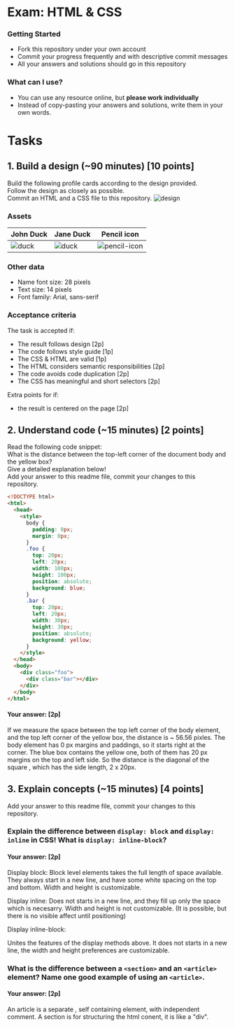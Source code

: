 # Exam: HTML & CSS

### Getting Started
 - Fork this repository under your own account
 - Commit your progress frequently and with descriptive commit messages
 - All your answers and solutions should go in this repository

### What can I use?
 - You can use any resource online, but **please work individually**
 - Instead of copy-pasting your answers and solutions, write them in your own words.


# Tasks

## 1. Build a design (~90 minutes) [10 points]
Build the following profile cards according to the design provided.   
Follow the design as closely as possible.   
Commit an HTML and a CSS file to this repository.
![design](exercise-1.png)

### Assets
John Duck | Jane Duck | Pencil icon
--------- | --------- | -----------
![duck](duck.jpg) | ![duck](duck2.jpg) | ![pencil-icon](edit-icon.png)   

### Other data
  - Name font size: 28 pixels
  - Text size: 14 pixels
  - Font family: Arial, sans-serif

### Acceptance criteria
The task is accepted if:
  - The result follows design [2p]
  - The code follows style guide [1p]
  - The CSS & HTML are valid [1p]
  - The HTML considers semantic responsibilities [2p]
  - The code avoids code duplication [2p]
  - The CSS has meaningful and short selectors [2p]

Extra points for if:
  - the result is centered on the page [2p]


## 2. Understand code (~15 minutes) [2 points]
Read the following code snippet:   
What is the distance between the top-left corner of the document body and the yellow box?   
Give a detailed explanation below!   
Add your answer to this readme file, commit your changes to this repository.
```HTML
<!DOCTYPE html>
<html>
  <head>
    <style>
      body {
        padding: 0px;
        margin: 0px;
      }
      .foo {
        top: 20px;
        left: 20px;
        width: 100px;
        height: 100px;
        position: absolute;
        background: blue;
      }
      .bar {
        top: 20px;
        left: 20px;
        width: 30px;
        height: 30px;
        position: absolute;
        background: yellow;
      }
    </style>
  </head>
  <body>
    <div class="foo">
      <div class="bar"></div>
    </div>
  </body>
</html>
```
#### Your answer: [2p]

If we measure the space between the top left corner of the body element, and the top left corner of the yellow box, the distance is ~ 56.56 pixles. The body element has 0 px margins and paddings, so it starts right at the corner. 
The blue box contains the yellow one, both of them has 20 px margins on the top and left side. 
So the distance is the diagonal of the square , which has the side length, 2 x 20px.




## 3. Explain concepts (~15 minutes) [4 points]
Add your answer to this readme file, commit your changes to this repository.


### Explain the difference between `display: block` and `display: inline` in CSS! What is `display: inline-block`?
#### Your answer: [2p]

Display block:
Block level elements takes the full length of space available. They always start in a new line, and have some white spacing on the top and bottom. Width and height is customizable.

Display inline:
Does not starts in a new line, and they fill up only the space which is necesarry. 
Width and height is not customizable. (It is possible, but there is no visible affect until positioning)

Display inline-block:

Unites the features of the display methods above. It does not starts in a new line, the width and height preferences are customizable.


### What is the difference between a `<section>` and an `<article>` element? Name one good example of using an `<article>`.
#### Your answer: [2p]

An article is a separate , self containing element, with independent comment.
A section is for structuring the html conent, it is like a "div".

